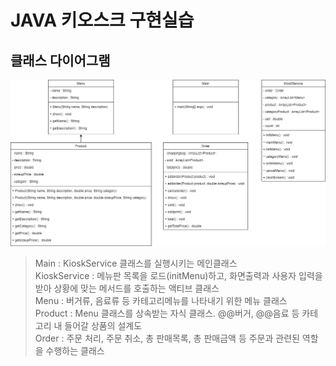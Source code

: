 # JAVA 키오스크 구현실습
## 클래스 다이어그램
![](/kiosk.jpg)

>Main : KioskService 클래스를 실행시키는 메인클래스<br/>
>KioskService : 메뉴판 목록을 로드(initMenu)하고, 화면출력과 사용자 입력을 받아 상황에 맞는 메서드를 호출하는 액티브 클래스<br/>
>Menu : 버거류, 음료류 등 카테고리메뉴를 나타내기 위한 메뉴 클래스<br/>
>Product : Menu 클래스를 상속받는 자식 클래스. @@버거, @@음료 등 카테고리 내 들어갈 상품의 설계도<br/>
>Order : 주문 처리, 주문 취소, 총 판매목록, 총 판매금액 등 주문과 관련된 역할을 수행하는 클래스<br/>
